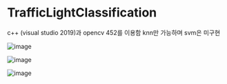 # TrafficLightClassification
c++ (visual studio 2019)과 opencv 452를 이용함
knn만 가능하며 svm은 미구현

![image](https://user-images.githubusercontent.com/51067104/145568401-35016ee8-e8a6-4991-a1d6-3279e0befd95.png)



![image](https://user-images.githubusercontent.com/51067104/145568430-41cc0f01-de5e-4023-a911-e0b2e8b4ea5c.png)



![image](https://user-images.githubusercontent.com/51067104/145568459-bd2e76ba-0073-4019-add3-d24cc8a5bfae.png)
